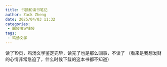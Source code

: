 ```yaml
---
title: 书摘和读书笔记
author: Zack Zheng
date: 2025/04/03 11:32
categories:
 - 脑袋决定钱袋
tags:
 - 鸡汤文学
---
```


读了19页，鸡汤文学鉴定完毕，读完了也是那么回事，不读了
（看来是我想发财的心情非常急迫了，什么时候下载的这本书都不知道）
